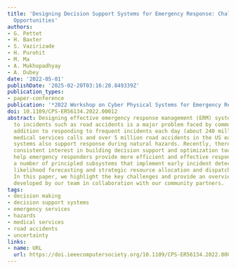 ```yaml
---
title: 'Designing Decision Support Systems for Emergency Response: Challenges and
  Opportunities'
authors:
- G. Pettet
- H. Baxter
- S. Vazirizade
- H. Purohit
- M. Ma
- A. Mukhopadhyay
- A. Dubey
date: '2022-05-01'
publishDate: '2025-02-20T03:16:28.849339Z'
publication_types:
- paper-conference
publication: '*2022 Workshop on Cyber Physical Systems for Emergency Response (CPS-ER)*'
doi: 10.1109/CPS-ER56134.2022.00012
abstract: Designing effective emergency response management (ERM) systems to respond
  to incidents such as road accidents is a major problem faced by communities. In
  addition to responding to frequent incidents each day (about 240 million emergency
  medical services calls and over 5 million road accidents in the US each year), these
  systems also support response during natural hazards. Recently, there has been a
  consistent interest in building decision support and optimization tools that can
  help emergency responders provide more efficient and effective response. This includes
  a number of principled subsystems that implement early incident detection, incident
  likelihood forecasting and strategic resource allocation and dispatch policies.
  In this paper, we highlight the key challenges and provide an overview of the approach
  developed by our team in collaboration with our community partners.
tags:
- decision making
- decision support systems
- emergency services
- hazards
- medical services
- road accidents
- uncertainty
links:
- name: URL
  url: https://doi.ieeecomputersociety.org/10.1109/CPS-ER56134.2022.00012
---
```

